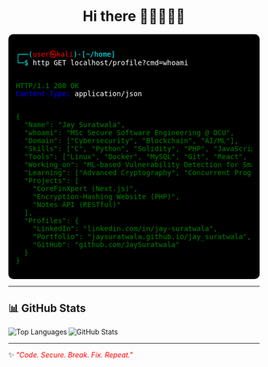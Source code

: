 <h1 align="center">Hi there 🧑🏽‍💻🧑‍💻</h1>  

<div style="background-color:#000000; padding:15px; border-radius:10px; font-family:monospace;">

<span style="color:cyan;">┌──(</span><span style="color:red;">user㉿kali</span><span style="color:cyan;">)-[~/home]</span><br/>
<span style="color:cyan;">└─$</span> <span style="color:white;">http GET localhost/profile?cmd=whoami</span><br/><br/>

<span style="color:green;">HTTP/1.1 200 OK</span><br/>
<span style="color:blue;">Content-Type:</span> <span style="color:white;">application/json</span><br/><br/>

<pre style="color:green;">
{
  "Name": "Jay Suratwala",
  "whoami": "MSc Secure Software Engineering @ DCU",
  "Domain": ["Cybersecurity", "Blockchain", "AI/ML"],
  "Skills": ["C", "Python", "Solidity", "PHP", "JavaScript", "Java"],
  "Tools": ["Linux", "Docker", "MySQL", "Git", "React", "TensorFlow"],
  "Working_on": "ML-based Vulnerability Detection for Smart Contracts",
  "Learning": ["Advanced Cryptography", "Concurrent Programming", "Secure Coding"],
  "Projects": [
    "CoreFinXpert (Next.js)",
    "Encryption-Hashing Website (PHP)",
    "Notes API (RESTful)"
  ],
  "Profiles": {
    "LinkedIn": "linkedin.com/in/jay-suratwala",
    "Portfolio": "jaysuratwala.github.io/jay_suratwala",
    "GitHub": "github.com/JaySuratwala"
  }
}
</pre>

</div>

---

## 📊 GitHub Stats  

<p>
  <img align="left" src="https://github-readme-stats.vercel.app/api/top-langs?username=jaysuratwala&count_private=true&show_icons=true&hide_border=true&theme=blue-green" alt="Top Languages" />
</p>

<p>
  <img align="center" src="https://github-readme-stats.vercel.app/api?username=jaysuratwala&count_private=true&show_icons=true&hide_border=true&theme=blue-green" alt="GitHub Stats" />
</p>

---

✨ <i style="color:red;">"Code. Secure. Break. Fix. Repeat."</i>